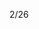 2/26

<!--個人介紹

基本技能:

-熟悉HTML、CSS、JavaScript

-熟悉預處理器scss

-熟悉React、React相關技術

-熟悉RESTful API串接

-了解 Typescript 、 Vite & Vitest 等相關技術

-了解 Next.js 預渲染、路由概念

-具備RWD經驗

-具備Git版本控制經驗

-具備UI庫(Ant Design)經驗

-有 Google API、Firebase使用經驗

-Node.js

-了解python、PyTorch人工智慧基礎



狀態管理:
-了解CRA配置、Redux、zustand狀態管理


效能優化:
-網站速度:掌握lazy路由懶加載、lazy異步組件
-useMemo緩存數據,useCallback緩存函數
-瀏覽器渲染優化:了解重繪、重排、渲染機制，掌握優化技巧



--獨立完成30幾項公司專案

目前主要做內部公司系統

-各類型管理平台
合約管理(操作編輯紀錄,表單編輯查詢),證件管理E化(一建批次換發/列印/編輯)
,特殊格式文件上傳處理資料匯入api

-簽核系統
各部門主管簽核/送簽/退簽/會簽/列印/備註/表單功能

-杰比輔助報表
各種類型的資料查詢/列印,表格客製排序/查詢

-系統設定
客戶/明細/備註/圖表資料選項設定

-日報/追蹤/進度/數據分析圖表
資料清洗處理針對需求客製,可查詢可視化圖表

-模擬分析
建立模擬資料與現行ERP資料做對比與模擬分析
-->

<!-- 常用npm 

useForm表單
npm install react-hook-form

匯出
npm i exceljs

選擇時間日期差件
npm i rsuite

npm i @reduxjs/toolkit 

Redux狀態管理 
npm i react-redux 

路由-react-router-dom 
npm i react-router-dom 

時間處理dayjs
npm i dayjs 

類名處理class
npm i classnames 

移動端組件庫antd-mobile

npm i antd-mobile 

npm i antd

請求插件
npm i axios

npm i-D @craco/craco

-->

<!-- 建置專案流程

1.建置專案
npm create vite@latest "專案名" -- --template react-ts
2.安裝依賴
npm i 
3.npm run dev
4.初始化項目
git init .
5.
git add .
6.
git commit -m "初始化項目"
7.安裝相關依賴
npm i antd-mobile
npm i antd
npm i react-redux 
npm i react-router-dom 
npm i dayjs 
npm i axios

8.整理路由
a.根目錄建立.env.development跟.env.production
VITE_APP_TEST_API_URL="https://orangeapitest.orange-electronic.com/api"
b.刪除app.css/tsx / index.css
c. main.tsx改成

import ReactDOM from 'react-dom/client'
import { RouterProvider } from 'react-router-dom'
import { router } from './router'


ReactDOM.createRoot(document.getElementById('root')!).render(
  <RouterProvider router={router} />
)

d.vite.config.ts配置打包結構優化

import { defineConfig } from 'vite'
import react from '@vitejs/plugin-react'
import path from 'path'

// https://vitejs.dev/config/
export default defineConfig({
  base: './',
  plugins: [react()],
  //vite打包結構優化
  build: {
    rollupOptions: {
      output: {
        entryFileNames: 'js/[name]-[hash].js',
        chunkFileNames: 'js/[name]-[hash].js',
        assetFileNames(assetInfo) {
          if(assetInfo.name?.endsWith('.css')) {
            return 'css/[name]-[hash].css'
          }
          const imgExts = ['.png', '.jpg', '.jpeg', '.webp', '.svg', '.gif', '.ico'];
          if(imgExts.some(ext => assetInfo.name?.endsWith(ext))) {
            return 'imgs/[name]-[hash].[ext]'
          }
          return 'assets/[name]-[hash].[ext]'
        },
      }
    }
  },
  resolve: {
        alias: {
          '@': path.resolve(__dirname, './src'),
        },
      },
})

e.tsconfig.app加上
"baseUrl": ".",
    "paths": {
      "@/*": [
        "src/*"
      ]
},

f.package.json加上
"start_url": ".",
  "homepage": "./",

g.建立router

src>router

/* eslint-disable react-refresh/only-export-components */

import { createHashRouter } from "react-router-dom";
import { lazy, Suspense } from "react";

const router = createHashRouter([
   

    //CMC料號對照表
    // {
    //     path: '/',
    //     element: <CMCLayout />,
    //     children: [
    //         {
    //             index: true,
    //             element: <Suspense fallback={<div>加載中...</div>}><CMCTable /></Suspense>,
    //         },
    //         {
    //             path: "/CMCAddAndEdit",
    //             element: <Suspense fallback={<div>加載中...</div>}><CMCAddAndEdit/></Suspense>
    //         },
    //         {
    //             path: "/CMCAddAndEdit/:CMCNo",
    //             element: <Suspense fallback={<div>加載中...</div>}><CMCAddAndEdit/></Suspense>
    //         },
    //     ]
    // },


    

])

export { router }

h.建立 
src>assets放圖片檔
src>components放共用組建
src>lib放css跟scss
src>pages放>Home/Layout/等專案名稱
裡面個別放index.tsx/index.scss/components

 -->

<!-- 補休可用 7.5h
01/08 加班2hr 轉補休 HRE202501048  已使用1.5小時
01/21 加班2hr 轉補休 HRE202501128
01/22 加班2hr 轉補休 HRE202501134
02/12 加班2hr 轉補休
02/13 加班1hr 轉補休
-->

<!-- 開始學習node.js -->

<!-- 當月加班時數
02/12  2hr  補
02/12  1hr  補
-->

<!-- Leetcode刷題
總刷68題 今天刷了0題
-->

<!--專案
 ===================================================================================
 第1個專案 5/28 合約管理(完成)
 -----------------------------
 學會React、串接api、自製模糊搜尋以及客製化排序、還有自動化Log紀錄跟檔案上傳功能
 ==================================================================================
 第2個專案 物料模擬分析-後端API做不出來,改成料況表暫定(完成)
 第3個專案 6/18 excelE化(Z_生管_00料品基本資料_V1.0)(完成)
 第4個專案 6/24 excelE化(Z_物控_01料品領料數量_V1.2)(完成)
 第5個專案 6/28 excel E 化(Z_倉庫_03料品庫存現況查詢_V1.0)(完成)
 ------------------------------
 熟練串接api、React和useForm的使用、使用exceljs來製作匯出功能
 ===================================================================================
 第6個專案 7/10 標準工時 E 化(完成)
 ------------------------------
 再同個表單串接不同api匯入資料搭配useForm、以及調用不同api獲取資料通過useForm實現資料驗證功能
 ===================================================================================
 第7個專案 報表E化(完成)
 第8個專案 7/12 資材料況表 (完成)
 第9個專案 7/31 工令單總表&料品檢驗報表 (完成)
 第10個專案 7/30 銷貨明細表 (完成)
 ------------------------------
 內容逐漸上手，很快就解決，學習其他各種工具運用因為下方css欄位需要跟匯出部分連動,功能上完成點擊checkbox欄位後按查詢再匯出可以匯出指定欄位。但怕使用者不會使用
 解決辦法:用useState讓匯出功能按鈕要再查詢後才會顯示出來
 ===================================================================================
 第11個專案 8/23 未結工單追蹤-總染分析&追蹤明細 (完成)
 ------------------------------
 React完成 刻圖手刻scss
1.React完成 scss+vit+TS
2.處理很多複雜的資料以及學習做成不同樣子的動態圖表
3.學會lazy, Suspense來使頁面懶加載提升網頁效能
4.路由配置優化
5.動態圖表部分使用Apache ECharts
  ===================================================================================
 第12個專案 9/13 人員作業認可證管理平台系統 (完成)
 ------------------------------
 1.React+ scss+ vit+TS
2.處理較複雜的列印、截圖功能
3.用SelectionProvider來傳值給其它頁面使用
4.用網址區分把創建頁與編輯頁做成同一個tsx
  ===================================================================================
 第13個專案 夏廠長-杰比-盤點用-基本資料-上海(完成)
 第14個專案 夏廠長-杰比-盤點用-基本資料-蘇州(完成)
 第15個專案 9/30 製造交接平台(完成)
 第16個專案 10/09 倉庫_999借出還入明細表_蘇州(完成)
 第17個專案 10/09 倉庫_999借出還入明細表_上海(完成)
 第18個專案 10/11 料品庫存現況查詢修改時程開到(10/11)(完成)
 第19個專案 10/09 借出還入明細表_借調餘數明細(台灣、蘇州、上海、荷蘭)(完成)
 第20個專案 11/12 庫齡E化(完成)
 第21個專案 10/25 庫存未確認(完成)
 第22個專案 11/26 標工優化(完成)
 第23個專案 缺料表(api還沒完整)(新增部分完成)
 第24個專案 12/11 生產日報時程(12/16)(12/11提早交)(完成)
 第25個專案 12/20 工程料品基本資料(12/25)(12/20提早交)(完成)
 第26個專案 12/25 廠商名稱對照表(12/31)(12/25提早交)(完成)
 第27個專案 01/21 Z_生管_07F1Q2月分別銷售計畫_V1.1 (1/20提早交)(完成)
 第28個專案 借調餘數-E化報表 (2/19)(完成)
 第30個專案 01/15 維修進度E化 時程開到(1/16)(1/15提早交)(完成)
 第31個專案 01/15 Z_工程_00途程代號基本資料_v01 (完成)
 第33份專案 01/22 杰比報表E化(Z_外包_02外包庫位盤點表_含研發領料)時程開到(12/17)(1/22提早交)(完成)
 第34份專案 01/24 EXCEL  E化-----Z_製造_01-生產線Barcode_V3 時程開到(12/03)(01/24提早完成)(完成)
 第35份專案 01/24 工單發料退料記錄E化(01/24提早完成)(完成)

 第29個專案 已購未入清單(api缺下料日期跟預訂完成日期)
 第32份專案 CMCE化 (時程開3/4)(完成)
 第36份專案 物料分級&平均用量&庫存M+6預測(時程 4/15))(未開始做)
 第37份專案 關鍵物料進耗推移(時程05/23)(未開始做)


 預先開時程 2025
 盤點用_料品基本資料-E化報表                             表單號碼 ITC202411029  3/19
 EXCEL  E化-----Z_生管_04途程進度表_v03-                表單號碼 ITC202411027  5/19
 杰比報表E化(Z_採購_01採購單總表_V3.0(歷史已結與執行中)   表單號碼 ITC202411022  6/19
 杰比報表E化(Z_外包_03已購未入清單V2.0(上海)             表單號碼 ITC202411024  7/21
 杰比報表E化(Z_外包_02外包庫位盤點表_含研發領料)          表單號碼 ITC202411023  8/21
 在製途程E化                                            表單號碼 ITC202411014  9/22
 其它退領明細E化自動發信                                 表單號碼 ITC202412001  10/22
 EXCEL  E化-----Z_生管_999工令單總表_結案需求            表單號碼 ITC202412009  10/31
 EXCEL  E化-----Z_生管_02工令單完工資料V2.1              表單號碼 ITC202412011  11/14
 -->

<!-- 自學進度
hello 演算法
https://www.hello-algo.com/zh-hant/chapter_preface/about_the_book/
開始學習ai
開始學習node.js
學習next.js  - 路由跟伺服器端、客戶端預渲染的東西較React不同而已
MobX
研究一下React轉安卓
 -->
